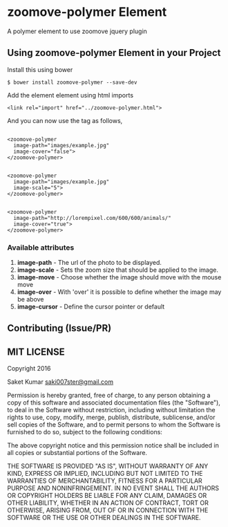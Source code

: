 # **zoomove-polymer** Element

A polymer element to use zoomove jquery plugin

## Using **zoomove-polymer** Element in your Project

Install this using bower

```
$ bower install zoomove-polymer --save-dev
```

Add the element element using html imports

```
<link rel="import" href="../zoomove-polymer.html">
```

And you can now use the tag as follows,
```

<zoomove-polymer
  image-path="images/example.jpg"
  image-cover="false">
</zoomove-polymer>


<zoomove-polymer
  image-path="images/example.jpg"
  image-scale="5">
</zoomove-polymer>


<zoomove-polymer
  image-path="http://lorempixel.com/600/600/animals/"
  image-cover="true">
</zoomove-polymer>

```
### Available attributes

1. **image-path**	-	The url of the photo to be displayed.
2. **image-scale**	-	Sets the zoom size that should be applied to the image.
3. **image-move**	-	Choose whether the image should move with the mouse move
4. **image-over**	-	With 'over' it is possible to define whether the image may be above
5. **image-cursor**	-	Define the cursor pointer or default


## Contributing (Issue/PR)


## MIT LICENSE

Copyright 2016

Saket Kumar  saki007ster@gmail.com

Permission is hereby granted, free of charge, to any person obtaining a copy of this software and associated documentation files (the "Software"), to deal in the Software without restriction, including without limitation the rights to use, copy, modify, merge, publish, distribute, sublicense, and/or sell copies of the Software, and to permit persons to whom the Software is furnished to do so, subject to the following conditions:

The above copyright notice and this permission notice shall be included in all copies or substantial portions of the Software.

THE SOFTWARE IS PROVIDED "AS IS", WITHOUT WARRANTY OF ANY KIND, EXPRESS OR IMPLIED, INCLUDING BUT NOT LIMITED TO THE WARRANTIES OF MERCHANTABILITY, FITNESS FOR A PARTICULAR PURPOSE AND NONINFRINGEMENT. IN NO EVENT SHALL THE AUTHORS OR COPYRIGHT HOLDERS BE LIABLE FOR ANY CLAIM, DAMAGES OR OTHER LIABILITY, WHETHER IN AN ACTION OF CONTRACT, TORT OR OTHERWISE, ARISING FROM, OUT OF OR IN CONNECTION WITH THE SOFTWARE OR THE USE OR OTHER DEALINGS IN THE SOFTWARE.
